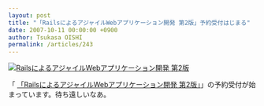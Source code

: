 ```yaml
---
layout: post
title: "「RailsによるアジャイルWebアプリケーション開発 第2版」予約受付はじまる"
date: 2007-10-11 00:00:00 +0900
author: Tsukasa OISHI
permalink: /articles/243
---
```



 [![RailsによるアジャイルWebアプリケーション開発 第2版](https://images-na.ssl-images-amazon.com/images/I/51Y%2BviLzM5L._SL160_.jpg "RailsによるアジャイルWebアプリケーション開発 第2版")](http://www.amazon.co.jp/Rails%E3%81%AB%E3%82%88%E3%82%8B%E3%82%A2%E3%82%B8%E3%83%A3%E3%82%A4%E3%83%ABWeb%E3%82%A2%E3%83%97%E3%83%AA%E3%82%B1%E3%83%BC%E3%82%B7%E3%83%A7%E3%83%B3%E9%96%8B%E7%99%BA-%E7%AC%AC2%E7%89%88-Dave-Thomas/dp/4274066967%3FSubscriptionId%3DAKIAIKJECTBTL3JTYTKA%26tag%3Dkaeruspoon-22%26linkCode%3Dxm2%26camp%3D2025%26creative%3D165953%26creativeASIN%3D4274066967)  

「 [「RailsによるアジャイルWebアプリケーション開発 第2版」](http://www.amazon.co.jp/Rails%E3%81%AB%E3%82%88%E3%82%8B%E3%82%A2%E3%82%B8%E3%83%A3%E3%82%A4%E3%83%ABWeb%E3%82%A2%E3%83%97%E3%83%AA%E3%82%B1%E3%83%BC%E3%82%B7%E3%83%A7%E3%83%B3%E9%96%8B%E7%99%BA-%E7%AC%AC2%E7%89%88-Dave-Thomas/dp/4274066967%3FSubscriptionId%3DAKIAIKJECTBTL3JTYTKA%26tag%3Dkaeruspoon-22%26linkCode%3Dxm2%26camp%3D2025%26creative%3D165953%26creativeASIN%3D4274066967)」の予約受付が始まっています。待ち遠しいなあ。  
